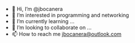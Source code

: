 - 👋 Hi, I’m @jbocanera
- 👀 I’m interested in programming and networking 
- 🌱 I’m currently learning ...
- 💞️ I’m looking to collaborate on ...
- 📫 How to reach me jbocanera@outlook.com

<!---
jbocanera/jbocanera is a ✨ special ✨ repository because its `README.md` (this file) appears on your GitHub profile.
You can click the Preview link to take a look at your changes.
--->

